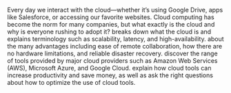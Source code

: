 
Every day we interact with the cloud—whether it’s using Google Drive, apps like Salesforce, or accessing our favorite websites.
Cloud computing has become the norm for many companies, but what exactly is the cloud and why is everyone rushing to adopt it? 
breaks down what the cloud is and explains terminology such as scalability, latency, and high-availability. about the many advantages
including ease of remote collaboration, how there are no hardware limitations, and reliable disaster recovery. discover the range of
tools provided by major cloud providers such as Amazon Web Services (AWS), Microsoft Azure, and Google Cloud. explain how cloud
tools can increase productivity and save money, as well as ask the right questions about how to optimize the use of cloud tools.

